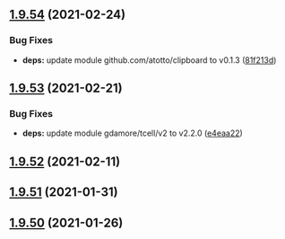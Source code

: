 ## [1.9.54](https://github.com/dds/aoc2020/compare/v1.9.53...v1.9.54) (2021-02-24)


### Bug Fixes

* **deps:** update module github.com/atotto/clipboard to v0.1.3 ([81f213d](https://github.com/dds/aoc2020/commit/81f213d1a83efa31d0b23b40427f28b8bfaf46ce))



## [1.9.53](https://github.com/dds/aoc2020/compare/v1.9.52...v1.9.53) (2021-02-21)


### Bug Fixes

* **deps:** update module gdamore/tcell/v2 to v2.2.0 ([e4eaa22](https://github.com/dds/aoc2020/commit/e4eaa22d93cd6ba23803918d6782c33839feed1a))



## [1.9.52](https://github.com/dds/aoc2020/compare/v1.9.51...v1.9.52) (2021-02-11)



## [1.9.51](https://github.com/dds/aoc2020/compare/v1.9.50...v1.9.51) (2021-01-31)



## [1.9.50](https://github.com/dds/aoc2020/compare/v1.9.49...v1.9.50) (2021-01-26)



